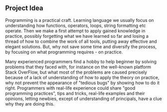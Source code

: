 ## Project Idea

Programming is a practical craft. Learning language we usually focus on understanding how functions, operators, loops, string formatting etc operate. Then we make a first attempt to apply gained knowledge in practice, possibly forgetting what we have learned so far and losing a thread of how to combine the work of all tools, putting away effective and elegant solutions. But, why not save some time and diversify the process, by focusing on what programming requires - on practice.

Many experienced programmers find a hobby to help beginner by solving problems that they faced with, for instance on the well-known platform Stack OverFlow, but what most of the problems are caused precisely because of a lack of understanding of how to apply the theory on practice, why not prevent the appearance  of "tedious bugs"  by showing how to do it right. Programmers with real-life experience could share "good programming practices", tips and tricks, real-life examples and their opinions, letting newbies, except of understanding of principals, have a clue why they are doing this.

